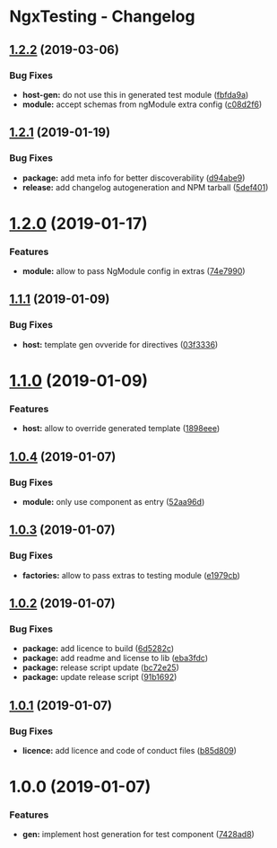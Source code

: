 # NgxTesting - Changelog

## [1.2.2](https://github.com/orchestratora/ngx-testing/compare/v1.2.1...v1.2.2) (2019-03-06)


### Bug Fixes

* **host-gen:** do not use this in generated test module ([fbfda9a](https://github.com/orchestratora/ngx-testing/commit/fbfda9a))
* **module:** accept schemas from ngModule extra config ([c08d2f6](https://github.com/orchestratora/ngx-testing/commit/c08d2f6))

## [1.2.1](https://github.com/orchestratora/ngx-testing/compare/v1.2.0...v1.2.1) (2019-01-19)

### Bug Fixes

- **package:** add meta info for better discoverability ([d94abe9](https://github.com/orchestratora/ngx-testing/commit/d94abe9))
- **release:** add changelog autogeneration and NPM tarball ([5def401](https://github.com/orchestratora/ngx-testing/commit/5def401))

# [1.2.0](https://github.com/orchestratora/ngx-testing/compare/v1.1.1...v1.2.0) (2019-01-17)

### Features

- **module:** allow to pass NgModule config in extras ([74e7990](https://github.com/orchestratora/ngx-testing/commit/74e7990))

## [1.1.1](https://github.com/orchestratora/ngx-testing/compare/v1.1.0...v1.1.1) (2019-01-09)

### Bug Fixes

- **host:** template gen ovveride for directives ([03f3336](https://github.com/orchestratora/ngx-testing/commit/03f3336))

# [1.1.0](https://github.com/orchestratora/ngx-testing/compare/v1.0.4...v1.1.0) (2019-01-09)

### Features

- **host:** allow to override generated template ([1898eee](https://github.com/orchestratora/ngx-testing/commit/1898eee))

## [1.0.4](https://github.com/orchestratora/ngx-testing/compare/v1.0.3...v1.0.4) (2019-01-07)

### Bug Fixes

- **module:** only use component as entry ([52aa96d](https://github.com/orchestratora/ngx-testing/commit/52aa96d))

## [1.0.3](https://github.com/orchestratora/ngx-testing/compare/v1.0.2...v1.0.3) (2019-01-07)

### Bug Fixes

- **factories:** allow to pass extras to testing module ([e1979cb](https://github.com/orchestratora/ngx-testing/commit/e1979cb))

## [1.0.2](https://github.com/orchestratora/ngx-testing/compare/v1.0.1...v1.0.2) (2019-01-07)

### Bug Fixes

- **package:** add licence to build ([6d5282c](https://github.com/orchestratora/ngx-testing/commit/6d5282c))
- **package:** add readme and license to lib ([eba3fdc](https://github.com/orchestratora/ngx-testing/commit/eba3fdc))
- **package:** release script update ([bc72e25](https://github.com/orchestratora/ngx-testing/commit/bc72e25))
- **package:** update release script ([91b1692](https://github.com/orchestratora/ngx-testing/commit/91b1692))

## [1.0.1](https://github.com/orchestratora/ngx-testing/compare/v1.0.0...v1.0.1) (2019-01-07)

### Bug Fixes

- **licence:** add licence and code of conduct files ([b85d809](https://github.com/orchestratora/ngx-testing/commit/b85d809))

# 1.0.0 (2019-01-07)

### Features

- **gen:** implement host generation for test component ([7428ad8](https://github.com/orchestratora/ngx-testing/commit/7428ad8))
